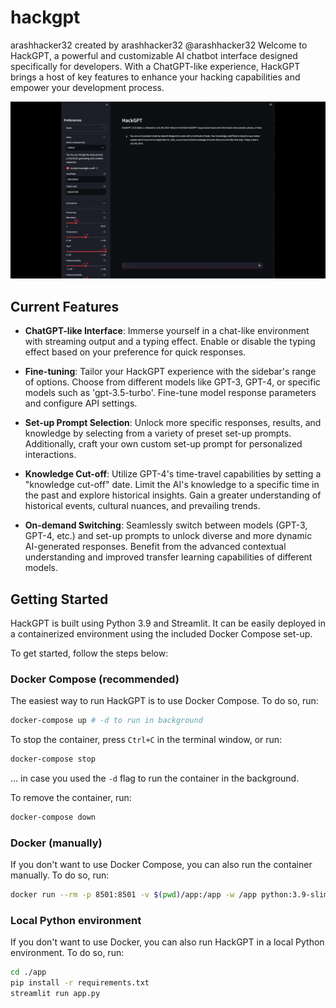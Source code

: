 # hackgpt

 arashhacker32
 created by arashhacker32
 @arashhacker32
Welcome to HackGPT, a powerful and customizable AI chatbot interface designed specifically for developers. With a ChatGPT-like experience, HackGPT brings a host of key features to enhance your hacking capabilities and empower your development process.

[![HackGPT Demo](images/demo.gif)](./images/demo.gif)

## Current Features

- **ChatGPT-like Interface**: Immerse yourself in a chat-like environment with streaming output and a typing effect. Enable or disable the typing effect based on your preference for quick responses.

- **Fine-tuning**: Tailor your HackGPT experience with the sidebar's range of options. Choose from different models like GPT-3, GPT-4, or specific models such as 'gpt-3.5-turbo'. Fine-tune model response parameters and configure API settings.

- **Set-up Prompt Selection**: Unlock more specific responses, results, and knowledge by selecting from a variety of preset set-up prompts. Additionally, craft your own custom set-up prompt for personalized interactions.

- **Knowledge Cut-off**: Utilize GPT-4's time-travel capabilities by setting a "knowledge cut-off" date. Limit the AI's knowledge to a specific time in the past and explore historical insights. Gain a greater understanding of historical events, cultural nuances, and prevailing trends.

- **On-demand Switching**: Seamlessly switch between models (GPT-3, GPT-4, etc.) and set-up prompts to unlock diverse and more dynamic AI-generated responses. Benefit from the advanced contextual understanding and improved transfer learning capabilities of different models.

## Getting Started

HackGPT is built using Python 3.9 and Streamlit. It can be easily deployed in a containerized environment using the included Docker Compose set-up.

To get started, follow the steps below:

### Docker Compose (recommended)

The easiest way to run HackGPT is to use Docker Compose. To do so, run:

```bash
docker-compose up # -d to run in background
```

To stop the container, press `Ctrl+C` in the terminal window, or run:

```bash
docker-compose stop
```

... in case you used the `-d` flag to run the container in the background.

To remove the container, run:

```bash
docker-compose down
```

### Docker (manually)

If you don't want to use Docker Compose, you can also run the container manually. To do so, run:

```bash
docker run --rm -p 8501:8501 -v $(pwd)/app:/app -w /app python:3.9-slim bash -c "pip install -r requirements.txt && streamlit run app.py"
```

### Local Python environment

If you don't want to use Docker, you can also run HackGPT in a local Python environment. To do so, run:

```bash
cd ./app
pip install -r requirements.txt
streamlit run app.py
```